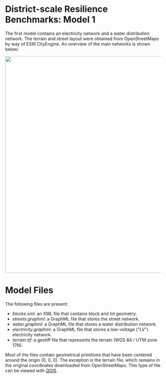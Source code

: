 # District-scale Resilience Benchmarks: Model 1

The first model contains an electricity network and a water distribution network. The terrain and street layout were obtained from OpenStreetMaps by way of ESRI CityEngine. An overview of the main networks is shown below:


<p align="center">
<img src="https://github.com/uvicjames/district_scale_resilience_benchmarks/assets/6242976/dfef8183-5a80-4c8f-a879-7b120f778d9b" width="700">
</p>



# Model Files

The following files are present:
- _blocks.xml_: an XML file that contains block and lot geometry.
- _streets.graphml_: a GraphML file that stores the street network.
- _water.graphml_:  a GraphML file that stores a water distribution network.
- _electricity.graphml_: a GraphML file that stores a low-voltage ("LV") electricity network.
- _terrain.tif_: a geotiff file that represents the terrain (WGS 84 / UTM zone 17N). 

Most of the files contain geometrical primitives that have been centered around the origin (0, 0, 0). The exception is the terrain file, which remains in the original coordinates downloaded from OpenStreetMaps. This type of file can be viewed with [QGIS](https://www.qgis.org/en/site/).
